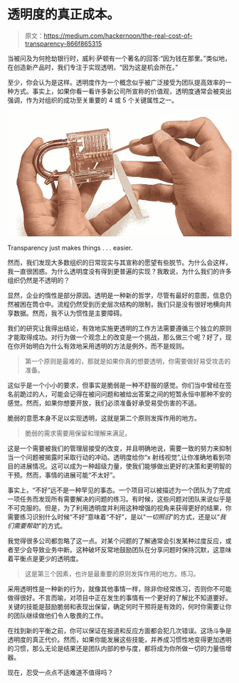 # 透明度的真正成本。

> 原文：<https://medium.com/hackernoon/the-real-cost-of-transparency-866f865315>

当被问及为何抢劫银行时，威利·萨顿有一个著名的回答:“因为钱在那里。”类似地，在创造新产品时，我们专注于实现透明，“因为这是机会所在。”

至少，你会认为是这样。透明度作为一个概念似乎被广泛接受为团队提高效率的一种方式。事实上，如果你看一看许多新公司所宣称的价值观，透明度通常会被突出强调，作为对组织的成功至关重要的 4 或 5 个关键属性之一。

![](img/8f823455c843b5fdab02d7234fd495e7.png)

Transparency just makes things . . . easier.

然而，我们发现大多数组织的日常现实与其宣称的愿望有些脱节。为什么会这样，我一直很困惑。为什么透明度没有得到更普遍的实现？我敢说，为什么我们的许多组织仍然是不透明的？

显然，企业的惰性是部分原因。透明是一种新的哲学，尽管有最好的意图，信息仍然被困在筒仓中。流程仍然受到历史层次结构的限制，我们只是没有很好地横向共享数据。然而，我不认为惯性是主要障碍。

我们的研究让我得出结论，有效地实施更透明的工作方法需要遵循三个独立的原则才能取得成功。对行为做一个观念上的改变是一个挑战，那么做三个呢？好了，现在你开始明白为什么有效地采用透明的方法是例外，而不是规则。

> 第一个原则是最难的，那就是如果你真的想要透明，你需要做好易受攻击的准备。

这似乎是一个小小的要求，但事实是脆弱是一种不舒服的感觉。你们当中曾经在签名前跪过的人，可能会记得在被问问题和被给出答案之间的短暂永恒中那种不安的感觉。然而，如果你想要开放，我们必须准备好承受易受伤害的不适。

脆弱的意愿本身不足以实现透明，这就是第二个原则发挥作用的地方。

> 脆弱的需求需要用保留和理解来满足。

这是一个需要被我们的管理层接受的改变，并且明确地说，需要一致的努力来抑制当一个问题被揭露时采取行动的冲动。透明度给你“x 射线视觉”,让你准确地看到项目的进展情况。这可以成为一种超级力量，使我们能够做出更好的决策和更明智的干预。然而，事情的进展可能“不太好”。

事实上，“不好”远不是一种罕见的事态。一个项目可以被描述为一个团队为了完成一项任务而发现所有需要解决的问题的练习。有时候，这些问题对团队来说似乎是不可克服的。但是，为了利用透明度并利用这种增强的视角来获得更好的结果，你需要练习识别什么时候“不好”意味着“不好”，是以“*一切照旧*”的方式，还是以“*我们需要帮助*”的方式。

我觉得很多公司都忽略了这一点。对某个问题的了解通常会引发某种过度反应，或者至少会导致业务中断。这种破坏反常地鼓励团队在分享问题时保持沉默，这意味着平衡点是更少的透明度。

> 这是第三个因素，也许是最重要的原则发挥作用的地方。练习。

采用透明性是一种新的行为，就像其他事情一样，除非你经常练习，否则你不可能做得很好。不言而喻，对项目中正在发生的事情有一个更好的了解比不知道要好。关键的技能是鼓励脆弱和表现出保留，确定何时干预将是有效的，何时你需要让你的团队继续做他们令人敬畏的工作。

在找到新的平衡之前，你可以保证在报道和反应方面都会犯几次错误。这场斗争是透明度的真正代价。然而，如果你能发展这些技能，并养成习惯性地变得更加透明的习惯，那么无论是结果还是团队内部的参与度，都将成为你所做一切的力量倍增器。

现在，忍受一点点不适难道不值得吗？